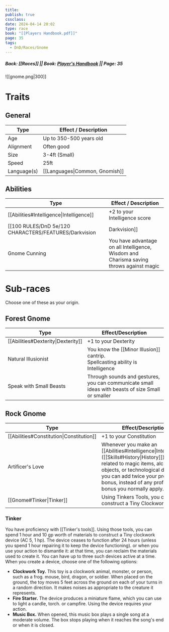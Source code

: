 ```yaml
---
title: 
publish: true
cssclass: 
date: 2024-04-14 20:02
type: race
book: "[[Players Handbook.pdf]]"
page: 35
tags:
  - DnD/Races/Gnome
---
```

##### Back: [[Races]] || Book: [Player's Handbook](https://drive.google.com/drive/folders/1O5bhpYizcIT5xxAoLOuzCRht_PVS7VSG?usp=sharing) || Page: 35

![[gnome.png|300]]

# Traits
## General
| Type        | Effect / Description           |
| ----------- | ------------------------------ |
| Age         | Up to 350-500 years old        |
| Alignment   | Often good                     |
| Size        | 3-4ft (Small)                  |
| Speed       | 25ft                           |
| Language(s) | [[Languages\|Common, Gnomish]] |
## Abilities
| Type                                                         | Effect / Description                                                                    |
| ------------------------------------------------------------ | --------------------------------------------------------------------------------------- |
| [[Abilities#Intelligence\|Intelligence]]                     | +2 to your Intelligence score                                                           |
| [[100 RULES/DnD 5e/120 CHARACTERS/FEATURES/Darkvision|Darkvision]] | See 60ft in dim light, but only in black and white                                      |
| Gnome Cunning                                                | You have advantage on all Intelligence, Wisdom and Charisma saving throws against magic |

# Sub-races
Choose one of these as your origin.
## Forest Gnome

| Type                               | Effect/Description                                                                                |
| ---------------------------------- | ------------------------------------------------------------------------------------------------- |
| [[Abilities#Dexterity\|Dexterity]] | +1 to your Dexterity                                                                              |
| Natural Illusionist                | You know the [[Minor Illusion]] cantrip.<br>Spellcasting ability is Intelligence                  |
| Speak with Small Beasts            | Through sounds and gestures, you can communicate small ideas with beasts of size Small or smaller |
## Rock Gnome

| Type                                     | Effect/Description                                                                                                                                                                                                                                                     |
| ---------------------------------------- | ---------------------------------------------------------------------------------------------------------------------------------------------------------------------------------------------------------------------------------------------------------------------- |
| [[Abilities#Constitution\|Constitution]] | +1 to your Constitution                                                                                                                                                                                                                                                |
| Artificer's Love                         | Whenever you make an [[Abilities#Intelligence\|Intelligence]] ([[Skills#History\|History]]) check related to magic items, alchemical objects, or technological devices, you can add twice your proficiency bonus, instead of any proficiency bonus you normally apply. |
| [[Gnome#Tinker\|Tinker]]                 | Using Tinkers Tools, you can construct a Tiny Clockwork device                                                                                                                                                                                                         |


### Tinker
You have proficiency with [[Tinker's tools]]. Using those tools, you can spend 1 hour and 10 gp worth of materials to construct a Tiny clockwork device (AC 5, 1 hp). The device ceases to function after 24 hours (unless you spend 1 hour repairing it to keep the device functioning). or when you use your action to dismantle it: at that time, you can reclaim the materials used to create it. You can have up to three such devices active at a time. When you create a device, choose one of the following options:
- **Clockwork Toy.** This toy is a clockwork animal, monster, or person, such as a frog. mouse, bird, dragon, or soldier. When placed on the ground, the toy moves 5 feet across the ground on each of your turns in a random direction. It makes noises as appropriate to the creature it represents.
- **Fire Starter.** The device produces a miniature flame, which you can use to light a candle, torch. or campfire. Using the device requires your action.
- **Music Box.** When opened, this music box plays a single song at a moderate volume. The box stops playing when it reaches the song's end or when it is closed.
